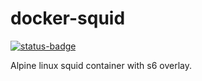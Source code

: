 # docker-squid

[![status-badge](https://ci.ch1.ninja/api/badges/1/status.svg)](https://ci.ch1.ninja/repos/1) 

Alpine linux squid container with s6 overlay.
